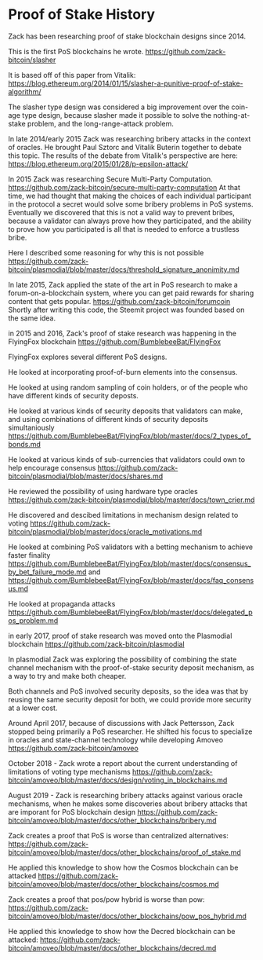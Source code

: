 Proof of Stake History
=========

Zack has been researching proof of stake blockchain designs since 2014.

This is the first PoS blockchains he wrote.
https://github.com/zack-bitcoin/slasher

It is based off of this paper from Vitalik: https://blog.ethereum.org/2014/01/15/slasher-a-punitive-proof-of-stake-algorithm/

The slasher type design was considered a big improvement over the coin-age type design, because slasher made it possible to solve the nothing-at-stake problem, and the long-range-attack problem.

In late 2014/early 2015 Zack was researching bribery attacks in the context of oracles. He brought Paul Sztorc and Vitalik Buterin together to debate this topic. The results of the debate from Vitalik's perspective are here: https://blog.ethereum.org/2015/01/28/p-epsilon-attack/

In 2015 Zack was researching Secure Multi-Party Computation.
https://github.com/zack-bitcoin/secure-multi-party-computation
At that time, we had thought that making the choices of each individual participant in the protocol a secret would solve some bribery problems in PoS systems.
Eventually we discovered that this is not a valid way to prevent bribes, because a validator can always prove how they participated, and the ability to prove how you participated is all that is needed to enforce a trustless bribe.

Here I described some reasoning for why this is not possible https://github.com/zack-bitcoin/plasmodial/blob/master/docs/threshold_signature_anonimity.md

In late 2015, Zack applied the state of the art in PoS research to make a forum-on-a-blockchain system, where you can get paid rewards for sharing content that gets popular.
https://github.com/zack-bitcoin/forumcoin
Shortly after writing this code, the Steemit project was founded based on the same idea.

in 2015 and 2016, Zack's proof of stake research was happening in the FlyingFox blockchain
https://github.com/BumblebeeBat/FlyingFox

FlyingFox explores several different PoS designs.

He looked at incorporating proof-of-burn elements into the consensus.

He looked at using random sampling of coin holders, or of the people who have different kinds of security deposts.

He looked at various kinds of security deposits that validators can make, and using combinations of different kinds of security deposits simultaniously https://github.com/BumblebeeBat/FlyingFox/blob/master/docs/2_types_of_bonds.md

He looked at various kinds of sub-currencies that validators could own to help encourage consensus https://github.com/zack-bitcoin/plasmodial/blob/master/docs/shares.md

He reviewed the possibility of using hardware type oracles https://github.com/zack-bitcoin/plasmodial/blob/master/docs/town_crier.md

He discovered and descibed limitations in mechanism design related to voting https://github.com/zack-bitcoin/plasmodial/blob/master/docs/oracle_motivations.md

He looked at combining PoS validators with a betting mechanism to achieve faster finality https://github.com/BumblebeeBat/FlyingFox/blob/master/docs/consensus_by_bet_failure_mode.md  and https://github.com/BumblebeeBat/FlyingFox/blob/master/docs/faq_consensus.md

He looked at propaganda attacks https://github.com/BumblebeeBat/FlyingFox/blob/master/docs/delegated_pos_problem.md


in early 2017, proof of stake research was moved onto the Plasmodial blockchain
https://github.com/zack-bitcoin/plasmodial

In plasmodial Zack was exploring the possibility of combining the state channel mechanism with the proof-of-stake security deposit mechanism, as a way to try and make both cheaper.

Both channels and PoS involved security deposits, so the idea was that by reusing the same security deposit for both, we could provide more security at a lower cost.

Around April 2017, because of discussions with Jack Pettersson, Zack stopped being primarily a PoS researcher. He shifted his focus to specialize in oracles and state-channel technology while developing Amoveo https://github.com/zack-bitcoin/amoveo

October 2018 - Zack wrote a report about the current understanding of limitations of voting type mechanisms https://github.com/zack-bitcoin/amoveo/blob/master/docs/design/voting_in_blockchains.md

August 2019 -
Zack is researching bribery attacks against various oracle mechanisms, when he makes some discoveries about bribery attacks that are imporant for PoS blockchain design https://github.com/zack-bitcoin/amoveo/blob/master/docs/other_blockchains/bribery.md

Zack creates a proof that PoS is worse than centralized alternatives: https://github.com/zack-bitcoin/amoveo/blob/master/docs/other_blockchains/proof_of_stake.md

He applied this knowledge to show how the Cosmos blockchain can be attacked https://github.com/zack-bitcoin/amoveo/blob/master/docs/other_blockchains/cosmos.md

Zack creates a proof that pos/pow hybrid is worse than pow: https://github.com/zack-bitcoin/amoveo/blob/master/docs/other_blockchains/pow_pos_hybrid.md

He applied this knowledge to show how the Decred blockchain can be attacked: https://github.com/zack-bitcoin/amoveo/blob/master/docs/other_blockchains/decred.md
